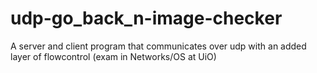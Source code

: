 # udp-go_back_n-image-checker
A server and client program that communicates over udp with an added layer of flowcontrol (exam in Networks/OS at UiO)
